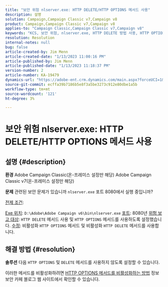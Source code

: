 ```yaml
---
title: "보안 위험 nlserver.exe: HTTP DELETE/HTTP OPTIONS 메서드 사용"
description: 설명
solution: Campaign,Campaign Classic v7,Campaign v8
product: Campaign,Campaign Classic v7,Campaign v8
applies-to: "Campaign Classic,Campaign Classic v7,Campaign v8"
keywords: "KCS, 보안 위험, nlserver.exe, HTTP DELETE 방법 사용, HTTP OPTIONS 방법 사용, FAQ, ACC, Adobe Campaign Classic, Adobe Campaign Classic v7"
resolution: Resolution
internal-notes: null
bug: false
article-created-by: Jim Menn
article-created-date: "1/13/2023 11:00:16 PM"
article-published-by: Jim Menn
article-published-date: "1/13/2023 11:18:37 PM"
version-number: 2
article-number: KA-19479
dynamics-url: "https://adobe-ent.crm.dynamics.com/main.aspx?forceUCI=1&pagetype=entityrecord&etn=knowledgearticle&id=c276e805-9693-ed11-aad1-6045bd0065f9"
source-git-commit: ecffa39b7186b5e8f3a5be3273c912e80dbe1a5b
workflow-type: tm+mt
source-wordcount: '121'
ht-degree: 3%

---
```


# 보안 위험 nlserver.exe: HTTP DELETE/HTTP OPTIONS 메서드 사용

## 설명 {#description}


<b>환경</b>
Adobe Campaign Classic(온-프레미스 설정만 해당) Adobe Campaign Classic v7(온-프레미스 설정만 해당)

<b>문제</b>
관련된 보안 문제가 있습니까 `nlserver.exe` 포트 8080에서 실행 중입니까?

<u>전제 조건</u>:

<u>Exe 위치</u>: `D:\Adobe\Adobe Campaign v6\bin\nlserver.exe`
<u>포트</u>: 8080년
<u>위험 보고 대상</u>: `HTTP DELETE` 메서드 사용 및 `HTTP OPTIONS` 메서드를 사용하도록 설정했습니다.
<u>수정</u>: 비활성화 `HTTP OPTIONS` 메서드 및 비활성화 `HTTP DELETE` 메서드를 사용합니다.


## 해결 방법 {#resolution}


<b>솔루션</b>
다음 `HTTP OPTIONS` 및 `DELETE` 메서드를 사용하지 않도록 설정할 수 있습니다.

이러한 메서드를 비활성화하려면 [HTTP OPTIONS 메서드를 비활성화하는 방법](https://protonts.wordpress.com/2013/08/15/how-to-disable-http-options-method/) 정보 보안 카페 블로그 웹 사이트에서 확인할 수 있습니다.
